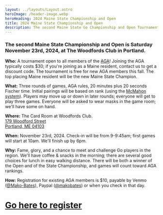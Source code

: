 ```yaml
---
layout: ../layouts/Layout.astro
heroImage: /header-image.webp
heroHeading: 2024 Maine State Championship and Open
title: 2024 Maine State Championship and Open
description: The second Maine State Go Championship and Open Tournament is on November 23rd, 2024.
---
```


### The second Maine State Championship and Open is Saturday November 23rd, 2024, at The Woodfords Club in Portland.

**Who:**
A tournament open to all members of the [AGA](https://www.usgo.org/)!
Joining the AGA typically costs $30; if you're joining as a Maine resident, contact us to get a discount code.
The tournament is free for new AGA members this fall.
The top placing Maine resident will be the new Maine State Champion.

**What:**
Three rounds of games, AGA rules,
20 minutes plus 20 seconds Fischer time.
Initial pairings will be based on rank
(using the [McMahon system](https://senseis.xmp.net/?McMahonPairing)).
Players may move up or down in later rounds; everyone will get to play three games.
Everyone will be asked to wear masks in the game room; we'll have some on hand.

**Where:**
The Card Room at Woodfords Club.  
[179 Woodford Street  
Portland, ME 04103](https://www.openstreetmap.org/directions?from=&to=43.671249%2C-70.286008#map=18/43.671199/-70.286161)

**When:**
November 23rd, 2024.
Check-in will be from 9-9:45am; first games will start at 10am.
We'll finish up by 6pm.

**Why:**
Fame, glory, and a chance to meet and challenge Go players in the region.
We'll have coffee \& snacks in the morning; there are several good choices for lunch in easy walking distance.
There will be both a winner of the Open and of the State Championship, and games will count toward AGA rankings.

**How:**
Registration for existing AGA members is $10, payable by
Venmo ([@Mako-Bates](https://account.venmo.com/u/Mako-Bates)),
Paypal ([@makobates](https://paypal.me/makobates))
or when you check in that day.

# [Go here to register](https://docs.google.com/forms/d/e/1FAIpQLScfes6hfndsBqGybZh4kQQwo0C-zdGKlisz6ZA6oRT70VWLGg/viewform?usp=sf_link)
